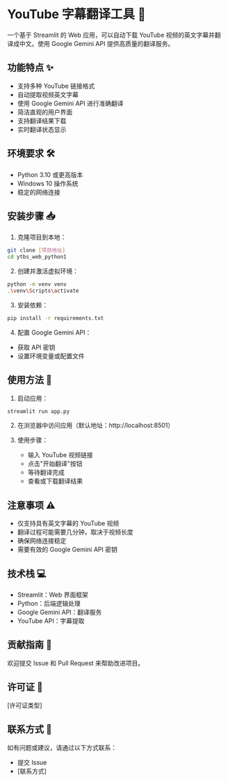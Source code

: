 # YouTube 字幕翻译工具 🎥

一个基于 Streamlit 的 Web 应用，可以自动下载 YouTube 视频的英文字幕并翻译成中文。使用 Google Gemini API 提供高质量的翻译服务。

## 功能特点 ✨

- 支持多种 YouTube 链接格式
- 自动提取视频英文字幕
- 使用 Google Gemini API 进行准确翻译
- 简洁直观的用户界面
- 支持翻译结果下载
- 实时翻译状态显示

## 环境要求 🛠️

- Python 3.10 或更高版本
- Windows 10 操作系统
- 稳定的网络连接

## 安装步骤 📥

1. 克隆项目到本地：
```bash
git clone [项目地址]
cd ytbs_web_python1
```

2. 创建并激活虚拟环境：
```bash
python -m venv venv
.\venv\Scripts\activate
```

3. 安装依赖：
```bash
pip install -r requirements.txt
```

4. 配置 Google Gemini API：
- 获取 API 密钥
- 设置环境变量或配置文件

## 使用方法 🚀

1. 启动应用：
```bash
streamlit run app.py
```

2. 在浏览器中访问应用（默认地址：http://localhost:8501）

3. 使用步骤：
   - 输入 YouTube 视频链接
   - 点击"开始翻译"按钮
   - 等待翻译完成
   - 查看或下载翻译结果

## 注意事项 ⚠️

- 仅支持具有英文字幕的 YouTube 视频
- 翻译过程可能需要几分钟，取决于视频长度
- 确保网络连接稳定
- 需要有效的 Google Gemini API 密钥

## 技术栈 💻

- Streamlit：Web 界面框架
- Python：后端逻辑处理
- Google Gemini API：翻译服务
- YouTube API：字幕提取

## 贡献指南 🤝

欢迎提交 Issue 和 Pull Request 来帮助改进项目。

## 许可证 📄

[许可证类型]

## 联系方式 📧

如有问题或建议，请通过以下方式联系：
- 提交 Issue
- [联系方式] 